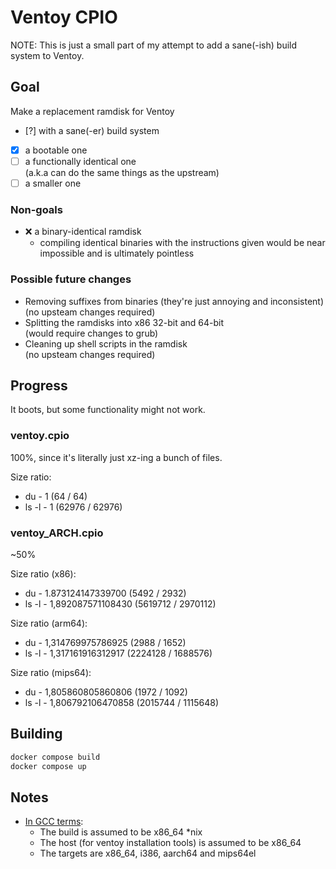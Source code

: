 # Ventoy CPIO

NOTE: This is just a small part of my attempt to add a sane(-ish) build system
to Ventoy.

## Goal

Make a replacement ramdisk for Ventoy

- [?] with a sane(-er) build system
- [x] a bootable one
- [ ] a functionally identical one  
  (a.k.a can do the same things as the upstream)
- [ ] a smaller one

### Non-goals

- ❌ a binary-identical ramdisk
  - compiling identical binaries with the instructions given would be near
  impossible and is ultimately pointless

### Possible future changes

- Removing suffixes from binaries (they're just annoying and inconsistent)  
  (no upsteam changes required)
- Splitting the ramdisks into x86 32-bit and 64-bit  
  (would require changes to grub)
- Cleaning up shell scripts in the ramdisk  
  (no upsteam changes required)

## Progress

It boots, but some functionality might not work.

### ventoy.cpio

100%, since it's literally just xz-ing a bunch of files.

Size ratio:

- du - 1 (64 / 64)
- ls -l - 1 (62976 / 62976)

### ventoy_ARCH.cpio

~50%

Size ratio (x86):

- du - 1.873124147339700 (5492 / 2932)
- ls -l - 1,892087571108430 (5619712 / 2970112)

Size ratio (arm64):

- du - 1,314769975786925 (2988 / 1652)
- ls -l - 1,317161916312917 (2224128 / 1688576)

Size ratio (mips64):

- du - 1,805860805860806 (1972 / 1092)
- ls -l - 1,806792106470858 (2015744 / 1115648)

## Building

```sh
docker compose build
docker compose up
```

## Notes

- [In GCC terms](https://gcc.gnu.org/onlinedocs/gccint/Configure-Terms.html):
  - The build is assumed to be x86_64 *nix
  - The host (for ventoy installation tools) is assumed to be x86_64
  - The targets are x86_64, i386, aarch64 and mips64el
